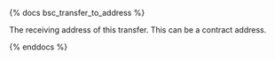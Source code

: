 {% docs bsc_transfer_to_address %}

The receiving address of this transfer. This can be a contract address. 

{% enddocs %}